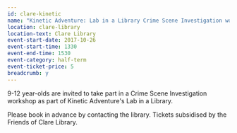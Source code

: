 ```yaml
---
id: clare-kinetic
name: "Kinetic Adventure: Lab in a Library Crime Scene Investigation workshop for 9-12 year-olds"
location: clare-library
location-text: Clare Library
event-start-date: 2017-10-26
event-start-time: 1330
event-end-time: 1530
event-category: half-term
event-ticket-price: 5
breadcrumb: y
---
```


9-12 year-olds are invited to take part in a Crime Scene Investigation workshop as part of Kinetic Adventure's Lab in a Library.

Please book in advance by contacting the library. Tickets subsidised by the Friends of Clare Library.
